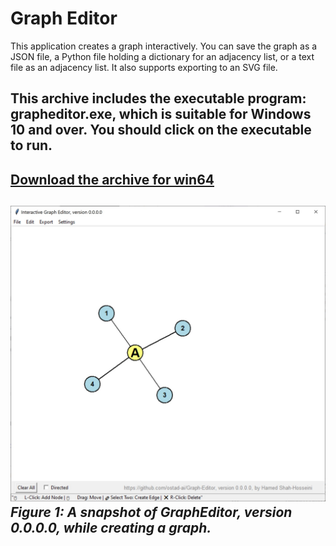 # Graph Editor
This application creates a graph interactively.
You can save the graph as a JSON file, a Python file holding a dictionary for an adjacency list, or a text file as an adjacency list. 
It also supports exporting to an SVG file.

## This archive includes the executable program: **grapheditor.exe**, which is suitable for **Windows 10** and over. You should click on the executable to run.
[Download the archive for win64](https://drive.google.com/file/d/1CTD5vDoASQHAnYiB1-W27oo_FKl8l25f/view?usp=sharing)
---
![A snapshot of the app: GraphEditor, version 0.0.0.0](Media/ver-0-0-0-0.jpg) *Figure 1: A snapshot of GraphEditor, version 0.0.0.0, while creating a graph.*
---
